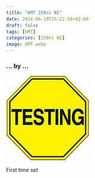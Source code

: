 ```yaml
---
title: "bMT 150cc NI"
date: 2024-06-10T15:21:58+02:00
draft: false
tags: [bMT]
categories: [150cc NI]
image: bMT.webp
---
```

### ... by ...
![Nothing there](testing.jpg)

First time set